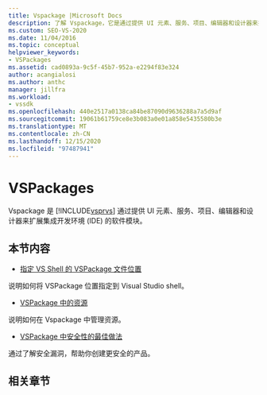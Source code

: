 ```yaml
---
title: Vspackage |Microsoft Docs
description: 了解 Vspackage，它是通过提供 UI 元素、服务、项目、编辑器和设计器来扩展 Visual Studio IDE 的软件模块。
ms.custom: SEO-VS-2020
ms.date: 11/04/2016
ms.topic: conceptual
helpviewer_keywords:
- VSPackages
ms.assetid: cad0893a-9c5f-45b7-952a-e2294f83e324
author: acangialosi
ms.author: anthc
manager: jillfra
ms.workload:
- vssdk
ms.openlocfilehash: 440e2517a0138ca84be87090d9636288a7a5d9af
ms.sourcegitcommit: 19061b61759ce8e3b083a0e01a858e5435580b3e
ms.translationtype: MT
ms.contentlocale: zh-CN
ms.lasthandoff: 12/15/2020
ms.locfileid: "97487941"
---
```

# <a name="vspackages"></a>VSPackages
Vspackage 是 [!INCLUDE[vsprvs](../../code-quality/includes/vsprvs_md.md)] 通过提供 UI 元素、服务、项目、编辑器和设计器来扩展集成开发环境 (IDE) 的软件模块。

## <a name="in-this-section"></a>本节内容
- [指定 VS Shell 的 VSPackage 文件位置](../../extensibility/internals/specifying-vspackage-file-location-to-the-vs-shell.md)

 说明如何将 VSPackage 位置指定到 Visual Studio shell。

- [VSPackage 中的资源](../../extensibility/internals/resources-in-vspackages.md)

 说明如何在 Vspackage 中管理资源。

- [VSPackage 中安全性的最佳做法](../../extensibility/internals/best-practices-for-security-in-vspackages.md)

 通过了解安全漏洞，帮助你创建更安全的产品。

## <a name="related-sections"></a>相关章节
